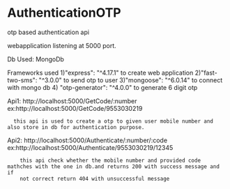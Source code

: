 # AuthenticationOTP
otp based authentication api

webapplication listening at 5000 port.

Db Used: MongoDb

Frameworks used 1)"express": "^4.17.1" to create web application
                2)"fast-two-sms": "^3.0.0"  to send otp to user
                3)"mongoose": "^6.0.14"  to connect with mongo db
                4) "otp-generator": "^4.0.0" to generate 6 digit otp
                
Api1: http://localhost:5000/GetCode/:number
      ex:http://localhost:5000/GetCode/9553030219
      
      this api is used to create a otp to given user mobile number and also store in db for authentication purpose.
      
 Api2: http://localhost:5000/Authenticate/:number/:code
        ex:http://localhost:5000/Authenticate/9553030219/12345
        
        this api check whether the mobile number and provided code mathches with the one in db.and returns 200 with success message and if
        not correct return 404 with unsuccessful message

